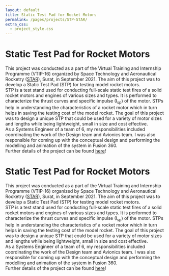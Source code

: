 ```yaml
---
layout: default
title: Static Test Pad for Rocket Motors
permalink: /pages/projects/STP-STAR/
extra_css:
  - project_style.css
---
```


<!-- paste the body from STP-STAR.html here -->
<div class="content_desktop">
    <div class="projects">
        <h1>Static Test Pad for Rocket Motors</h1>
        <p>
            This project was conducted as a part of the Virtual Training and Internship Programme (VTIP-16) organized by Space Technology and Aeronautical 
            Rocketry (<a href="https://starlabsurat.com/">STAR</a>), Surat, in September 2021. The aim of this project was to develop a Static Test Pad (STP) for testing model 
            rocket motors.<br>
            STP is a test stand used for conducting full-scale static test fires of a solid rocket motors and engines of various sizes and types. It is performed to characterize 
            the thrust curves and specific impulse (I<sub>sp</sub>) of the motor. STPs help in understanding the characteristics of a rocket motor which in turn helps in saving the testing
            cost of the model rocket. The goal of this project was to design a unique STP that could be used for a variety of motor sizes and lengths while being lightweight, 
            small in size and cost effective.<br>
            As a Systems Engineer of a team of 6, my responsibilities included coordinating the work of the Design team and Avionics team. I was also responsible for coming up with the 
            conceptual design and performing the modelling and animation of the system in Fusion 360.<br>
            Further details of the project can be found <a href="https://www.researchgate.net/publication/357554998_Internship_Report_on_STATIC_TEST_PAD_FOR_ROCKET_MOTOR_At_STAR_-_Space_Technology_and_Aeronautical_Rocketry">here</a>!
        </p>
    </div>
    <!-- <div class="project-photo">
        <img src="assets/NPR-STAR.png">
    </div> -->
</div>
<!-- Page content for mobile-->
<div class="content_mobile">
    <div class="projects_mobile">
        <h1>Static Test Pad for Rocket Motors</h1>
        <p>
            This project was conducted as a part of the Virtual Training and Internship Programme (VTIP-16) organized by Space Technology and Aeronautical 
            Rocketry (<a href="https://starlabsurat.com/">STAR</a>), Surat, in September 2021. The aim of this project was to develop a Static Test Pad (STP) for testing model 
            rocket motors.<br>
            STP is a test stand used for conducting full-scale static test fires of a solid rocket motors and engines of various sizes and types. It is performed to characterize 
            the thrust curves and specific impulse (I<sub>sp</sub>) of the motor. STPs help in understanding the characteristics of a rocket motor which in turn helps in saving the testing
            cost of the model rocket. The goal of this project was to design a unique STP that could be used for a variety of motor sizes and lengths while being lightweight, 
            small in size and cost effective.<br>
            As a Systems Engineer of a team of 6, my responsibilities included coordinating the work of the Design team and Avionics team. I was also responsible for coming up with the 
            conceptual design and performing the modelling and animation of the system in Fusion 360.<br>
            Further details of the project can be found <a href="https://www.researchgate.net/publication/357554998_Internship_Report_on_STATIC_TEST_PAD_FOR_ROCKET_MOTOR_At_STAR_-_Space_Technology_and_Aeronautical_Rocketry">here</a>!
        </p>
    </div>
    <!-- <div class="project-photo">
        <img src="assets/NPR-STAR.png">
    </div> -->
</div>
